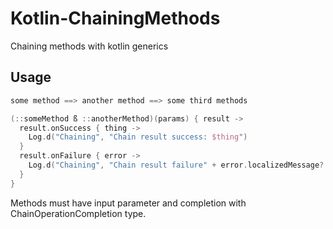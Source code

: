 # Kotlin-ChainingMethods
Chaining methods with kotlin generics

## Usage
```kotlin
some method ==> another method ==> some third methods

(::someMethod ß ::anotherMethod)(params) { result ->
  result.onSuccess { thing ->
    Log.d("Chaining", "Chain result success: $thing")
  }
  result.onFailure { error ->
    Log.d("Chaining", "Chain result failure" + error.localizedMessage?.toString())
  }
}
```

Methods must have input parameter and completion with ChainOperationCompletion type.

